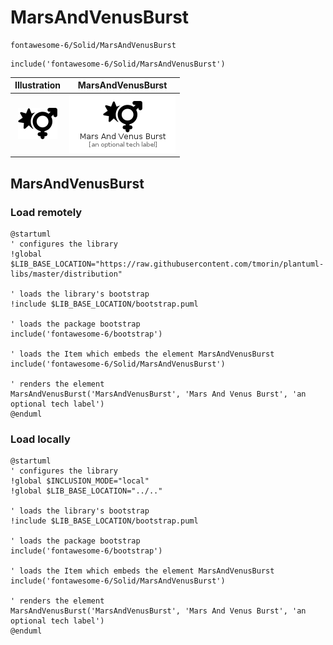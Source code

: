 # MarsAndVenusBurst


```text
fontawesome-6/Solid/MarsAndVenusBurst
```

```text
include('fontawesome-6/Solid/MarsAndVenusBurst')
```



| Illustration | MarsAndVenusBurst |
| :---: | :---: |
| ![illustration for Illustration](../../fontawesome-6/Solid/MarsAndVenusBurst.png) | ![illustration for MarsAndVenusBurst](../../fontawesome-6/Solid/MarsAndVenusBurst.Local.png) |




## MarsAndVenusBurst

### Load remotely
```plantuml
@startuml
' configures the library
!global $LIB_BASE_LOCATION="https://raw.githubusercontent.com/tmorin/plantuml-libs/master/distribution"

' loads the library's bootstrap
!include $LIB_BASE_LOCATION/bootstrap.puml

' loads the package bootstrap
include('fontawesome-6/bootstrap')

' loads the Item which embeds the element MarsAndVenusBurst
include('fontawesome-6/Solid/MarsAndVenusBurst')

' renders the element
MarsAndVenusBurst('MarsAndVenusBurst', 'Mars And Venus Burst', 'an optional tech label')
@enduml
```

### Load locally
```plantuml
@startuml
' configures the library
!global $INCLUSION_MODE="local"
!global $LIB_BASE_LOCATION="../.."

' loads the library's bootstrap
!include $LIB_BASE_LOCATION/bootstrap.puml

' loads the package bootstrap
include('fontawesome-6/bootstrap')

' loads the Item which embeds the element MarsAndVenusBurst
include('fontawesome-6/Solid/MarsAndVenusBurst')

' renders the element
MarsAndVenusBurst('MarsAndVenusBurst', 'Mars And Venus Burst', 'an optional tech label')
@enduml
```

